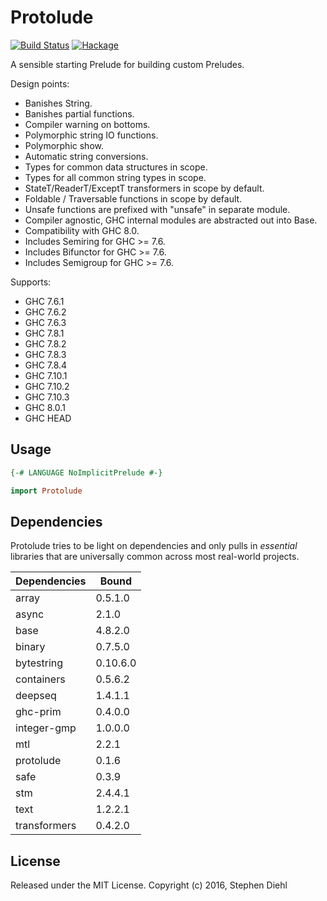 Protolude
=========

[![Build Status](https://travis-ci.org/sdiehl/protolude.svg?branch=master)](https://travis-ci.org/sdiehl/protolude)
[![Hackage](https://img.shields.io/hackage/v/protolude.svg)](https://hackage.haskell.org/package/protolude)

A sensible starting Prelude for building custom Preludes.

Design points:

* Banishes String.
* Banishes partial functions.
* Compiler warning on bottoms.
* Polymorphic string IO functions.
* Polymorphic show.
* Automatic string conversions.
* Types for common data structures in scope.
* Types for all common string types in scope.
* StateT/ReaderT/ExceptT transformers in scope by default.
* Foldable / Traversable functions in scope by default.
* Unsafe functions are prefixed with "unsafe" in separate module.
* Compiler agnostic, GHC internal modules are abstracted out into Base.
* Compatibility with GHC 8.0.
* Includes Semiring for GHC >= 7.6.
* Includes Bifunctor for GHC >= 7.6.
* Includes Semigroup for GHC >= 7.6.

Supports:

 * GHC 7.6.1
 * GHC 7.6.2
 * GHC 7.6.3
 * GHC 7.8.1
 * GHC 7.8.2
 * GHC 7.8.3
 * GHC 7.8.4
 * GHC 7.10.1
 * GHC 7.10.2
 * GHC 7.10.3
 * GHC 8.0.1
 * GHC HEAD

Usage
-----

```haskell
{-# LANGUAGE NoImplicitPrelude #-}

import Protolude
```

Dependencies
------------

Protolude tries to be light on dependencies and only pulls in *essential*
libraries that are universally common across most real-world projects. 

| Dependencies  |  Bound    |
| -----------   |  -------- |
| array         |  0.5.1.0  |
| async         |  2.1.0    |
| base          |  4.8.2.0  |
| binary        |  0.7.5.0  |
| bytestring    |  0.10.6.0 |
| containers    |  0.5.6.2  |
| deepseq       |  1.4.1.1  |
| ghc-prim      |  0.4.0.0  |
| integer-gmp   |  1.0.0.0  |
| mtl           |  2.2.1    |
| protolude     |  0.1.6    |
| safe          |  0.3.9    |
| stm           |  2.4.4.1  |
| text          |  1.2.2.1  |
| transformers  |  0.4.2.0  |

License
-------

Released under the MIT License.
Copyright (c) 2016, Stephen Diehl
